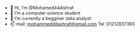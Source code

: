 - 👋 Hi, I’m @Mohamed44Ashraf
- 👀 I’m a computer science student
- 🌱 I’m currently a begginer data analyst
- 📫 mail :mohammedddashraf@gmail.com
       Tel   :01212837393
<!---
Mohamed44Ashraf/Mohamed44Ashraf is a ✨ special ✨ repository because its `README.md` (this file) appears on your GitHub profile.
You can click the Preview link to take a look at your changes.
--->
